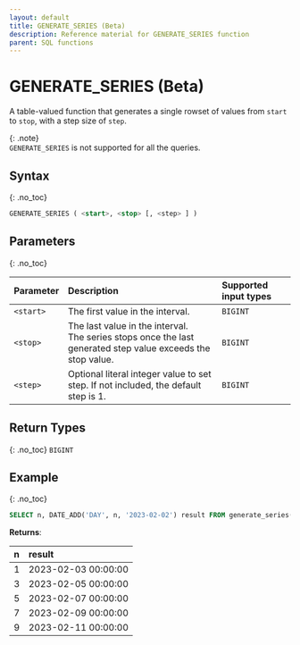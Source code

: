 ```yaml
---
layout: default
title: GENERATE_SERIES (Beta)
description: Reference material for GENERATE_SERIES function
parent: SQL functions
---
```


# GENERATE_SERIES (Beta)
A table-valued function that generates a single rowset of values from `start` to `stop`, with a step size of `step`.

{: .note}  
`GENERATE_SERIES` is not supported for all the queries.

## Syntax
{: .no_toc}

```sql
GENERATE_SERIES ( <start>, <stop> [, <step> ] )
```

<Syntax>

## Parameters
{: .no_toc}

| Parameter | Description | Supported input types |
| :--------- |:------------|:-|
| `<start>`  | The first value in the interval. | `BIGINT` |
| `<stop>` | The last value in the interval. <br/> The series stops once the last generated step value exceeds the stop value. |  `BIGINT ` |
| `<step>` | Optional literal integer value to set step. If not included, the default step is 1. | `BIGINT ` |


## Return Types
{: .no_toc}
`BIGINT`


## Example
{: .no_toc}


```sql
SELECT n, DATE_ADD('DAY', n, '2023-02-02') result FROM generate_series(1, 10, 2) s(n)
```

**Returns**:

| n | result |
| :--- | :--- |
| 1 | 2023-02-03 00:00:00 |
| 3 | 2023-02-05 00:00:00 |
| 5 | 2023-02-07 00:00:00 |
| 7 | 2023-02-09 00:00:00 |
| 9 | 2023-02-11 00:00:00 |

